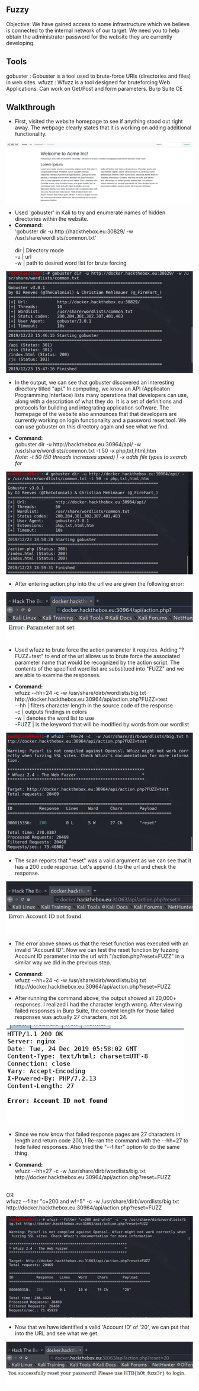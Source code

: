 ## Fuzzy
Objective: We have gained access to some infrastructure which we believe is connected to the internal network of our target. We need you to help obtain the administrator password for the website they are currently developing. 

## Tools
gobuster : Gobuster is a tool used to brute-force URIs (directories and files) in web sites.
wfuzz : Wfuzz is a tool designed for bruteforcing Web Applications.  Can work on Get/Post and form parameters.
Burp Suite CE

## Walkthrough
 - First, visited the website homepage to see if anything stood out right away.  The webpage clearly states that it is working on adding additional functionality.  

![](home.png)

 - Used 'gobuster' in Kali to try and enumerate names of hidden directories within the website. <br/> 
 - **Command:**<br/>
 'gobuster dir -u http://<i></i>hackthebox.eu:30829/ -w /usr/share/wordlists/common.txt' <br/>  
 dir | Directory mode <br/> 
 -u | url <br/> 
 -w | path to desired word list for brute forcing <br/> 
 
 ![](gbhome.png)
 
 - In the output, we can see that gobuster discovered an interesting directory titled "api."  In computing, we know an API (Applicaton Programming Interface) lists many operations that developers can use, along with a description of what they do.  It is a set of definitions and protocols for building and integrating application software.  The homepage of the website also announces that that developers are currently working on login functionality and a password reset tool. We can use gobuster on this directory again and see what we find.  <br/>
   
 - **Command:**<br/>
 gobuster dir -u http://<i></i>hackthebox.eu:30964/api/ -w /usr/share/wordlists/common.txt -t 50 -x php,txt,html,htm <br/>
 *Note: -t 50 (50 threads increases speed) | -x adds file types to search for*
   
 ![](gbapi.png)
 
  - After entering action.php into the url we are given the following error:
  
  ![](actionurl.png)
 
 - Used wfuzz to brute force the action parameter it requires.  Adding "?FUZZ=test" to end of the url allows us to brute force the associated parameter name that would be recognized by the action script.  The contents of the specified word list are substitued into "FUZZ" and we are able to examine the responses.

 - **Command:**<br/>
wfuzz --hh=24 -c -w /usr/share/dirb/wordlists/big.txt http://<i></i>docker.hackthebox.eu:30964/api/action.php?FUZZ=test <br/>
--hh | filters character length in the source code of the response<br/>
-c   | outputs findings in colors<br/>
-w   | denotes the word list to use<br/>
-FUZZ | is the keyword that will be modified by words from our wordlist<br/>

![](wfreset.png)

 - The scan reports that "reset" was a valid argument as we can see that it has a 200 code response.  Let's append it to the url and check the response.  
 
 ![](account.png)
 
 - The error above shows us that the reset function was executed with an invalid "Account ID".  Now we can test the reset function by fuzzing Account ID parameter into the url with "/action.php?reset=FUZZ" in a similar way we did in the previous step.  

 - **Command:**<br/> 
 wfuzz --hh=24 -c -w /usr/share/dirb/wordlists/big.txt http://<i></i>docker.hackthebox.eu:30964/api/action.php?reset=FUZZ <br/>

 - After running the command above, the output showed all 20,000+ responses.  I realized I had the character length wrong.  After viewing failed responses in Burp Suite, the content length for those failed responses was actually 27 characters, not 24. 
 
 ![](burpfailed.png)

 - Since we now know that failed response pages are 27 characters in length and return code 200, I Re-ran the command with the --hh=27 to hide failed responses.  Also tried the "--filter" option to do the same thing.<br/>

 - **Command:**<br/>
 wfuzz --hh=27 -c -w /usr/share/dirb/wordlists/big.txt http://<i></i>docker.hackthebox.eu:30964/api/action.php?reset=FUZZ <br/>
<br/>
OR <br/>
 wfuzz --filter "c=200 and w!=5" -c -w /usr/share/dirb/wordlists/big.txt http://<i></i>docker.hackthebox.eu:30964/api/action.php?reset=FUZZ <br/>

![](fuzresults.png)
 
 - Now that we have identified a valid 'Account ID' of '20', we can put that into the URL and see what we get.
 
![](hotfuzzer.png)





 
 
 
 
 
 
 
 
 

